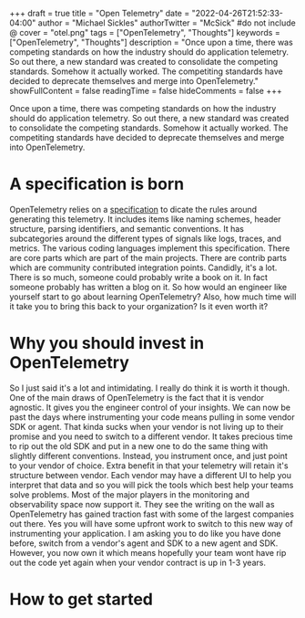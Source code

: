 +++
draft = true
title = "Open Telemetry"
date = "2022-04-26T21:52:33-04:00"
author = "Michael Sickles"
authorTwitter = "McSick" #do not include @
cover = "otel.png"
tags = ["OpenTelemetry", "Thoughts"]
keywords = ["OpenTelemetry", "Thoughts"]
description = "Once upon a time, there was competing standards on how the industry should do application telemetry. So out there, a new standard was created to consolidate the competing standards.  Somehow it actually worked.  The competiting standards have decided to deprecate themselves and merge into OpenTelemetry."
showFullContent = false
readingTime = false
hideComments = false
+++

Once upon a time, there was competing standards on how the industry should do application telemetry. So out there, a new standard was created to consolidate the competing standards.  Somehow it actually worked.  The competiting standards have decided to deprecate themselves and merge into OpenTelemetry.

# A specification is born

OpenTelemetry relies on a [specification](https://github.com/open-telemetry/opentelemetry-specification) to dicate the rules around generating this telemetry. It includes items like naming schemes, header structure, parsing identifiers, and semantic conventions. It has subcategories around the different types of signals like logs, traces, and metrics.  The various coding languages implement this specification.  There are core parts which are part of the main projects. There are contrib parts which are community contributed integration points.  Candidly, it's a lot. There is so much, someone could probably write a book on it. In fact someone probably has written a blog on it.  So how would an engineer like yourself start to go about learning OpenTelemetry? Also, how much time will it take you to bring this back to your organization? Is it even worth it?

# Why you should invest in OpenTelemetry

So I just said it's a lot and intimidating. I really do think it is worth it though.  One of the main draws of OpenTelemetry is the fact that it is vendor agnostic.  It gives you the engineer control of your insights.  We can now be past the days where instrumenting your code means pulling in some vendor SDK or agent. That kinda sucks when your vendor is not living up to their promise and you need to switch to a different vendor.  It takes precious time to rip out the old SDK and put in a new one to do the same thing with slightly different conventions. Instead, you instrument once, and just point to your vendor of choice. Extra benefit in that your telemetry will retain it's structure between vendor.  Each vendor may have a different UI to help you interpret that data and so you will pick the tools which best help your teams solve problems.  Most of the major players in the monitoring and observability space now support it. They see the writing on the wall as OpenTelemetry has gained traction fast with some of the largest companies out there.  Yes you will have some upfront work to switch to this new way of instrumenting your application. I am asking you to do like you have done before, switch from a vendor's agent and SDK to a new agent and SDK.  However, you now own it which means hopefully your team wont have rip out the code yet again when your vendor contract is up in 1-3 years. 

#  How to get started